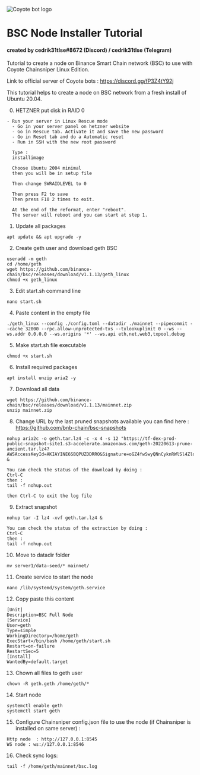 ![Coyote bot logo](https://pbs.twimg.com/profile_images/1437957467225268226/a_qfpwtb_400x400.jpg "Logo Coyote bot logo")
# BSC Node Installer Tutorial

#### created by cedrik31tlse#8672 (Discord) / cedrik31tlse (Telegram)

Tutorial to create a node on Binance Smart Chain network (BSC) to use with Coyote Chainsniper Linux Edition.

Link to official server of Coyote bots : https://discord.gg/fP3Z4tY92j

This tutorial helps to create a node on BSC network from a fresh install of Ubuntu 20.04.

0. HETZNER put disk in RAID 0 

```
- Run your server in Linux Rescue mode
  - Go in your server panel on hetzner website
  - Go in Rescue tab. Activate it and save the new password
  - Go in Reset tab and do a Automatic reset
  - Run in SSH with the new root password
  
  Type :
  installimage
  
  Choose Ubuntu 2004 minimal
  then you will be in setup file

  Then change SWRAIDLEVEL to 0
  
  Then press F2 to save
  Then press F10 2 times to exit.
  
  At the end of the reformat, enter "reboot". 
  The server will reboot and you can start at step 1.
```

1. Update all packages

```
apt update && apt upgrade -y
```

2. Create geth user and download geth BSC

```
useradd -m geth
cd /home/geth
wget https://github.com/binance-chain/bsc/releases/download/v1.1.13/geth_linux
chmod +x geth_linux
```

3. Edit start.sh command line

```
nano start.sh
```

4. Paste content in the empty file

```
./geth_linux --config ./config.toml --datadir ./mainnet --pipecommit --cache 32000 --rpc.allow-unprotected-txs --txlookuplimit 0 --ws --ws.addr 0.0.0.0 --ws.origins '*' --ws.api eth,net,web3,txpool,debug
```

5. Make start.sh file executable

```
chmod +x start.sh
```

6. Install required packages

```
apt install unzip aria2 -y
```

7. Download all data

```
wget https://github.com/binance-chain/bsc/releases/download/v1.1.13/mainnet.zip
unzip mainnet.zip
```

8. Change URL by the last pruned snapshots available you can find here : https://github.com/bnb-chain/bsc-snapshots

```
nohup aria2c -o geth.tar.lz4 -c -x 4 -s 12 "https://tf-dex-prod-public-snapshot-site1.s3-accelerate.amazonaws.com/geth-20220613-prune-ancient.tar.lz4?AWSAccessKeyId=AKIAYINE6SBQPUZDDRRO&Signature=oGZ4fwSwyQNnCyknRWlSl4ZldRU%3D&Expires=1657796923" &

You can check the status of the download by doing :
Ctrl-C
then : 
tail -f nohup.out

then Ctrl-C to exit the log file
```

9. Extract snapshot

```
nohup tar -I lz4 -xvf geth.tar.lz4 &

You can check the status of the extraction by doing :
Ctrl-C
then : 
tail -f nohup.out
```

10. Move to datadir folder

```
mv server1/data-seed/* mainnet/
```

11. Create service to start the node

```
nano /lib/systemd/system/geth.service
```

12. Copy paste this content

```
[Unit]
Description=BSC Full Node
[Service]
User=geth
Type=simple
WorkingDirectory=/home/geth
ExecStart=/bin/bash /home/geth/start.sh
Restart=on-failure
RestartSec=5
[Install]
WantedBy=default.target
```

13. Chown all files to geth user

```
chown -R geth.geth /home/geth/*
```

14. Start node

```
systemctl enable geth
systemctl start geth
```

15. Configure Chainsniper config.json file to use the node (if Chainsniper is installed on same server) :

```
Http node  : http://127.0.0.1:8545
WS node : ws://127.0.0.1:8546
```

16. Check sync logs:

```
tail -f /home/geth/mainnet/bsc.log
```
